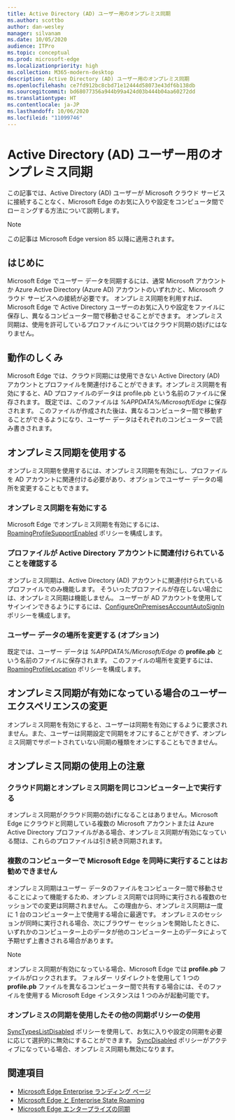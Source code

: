 ```yaml
---
title: Active Directory (AD) ユーザー用のオンプレミス同期
ms.author: scottbo
author: dan-wesley
manager: silvanam
ms.date: 10/05/2020
audience: ITPro
ms.topic: conceptual
ms.prod: microsoft-edge
ms.localizationpriority: high
ms.collection: M365-modern-desktop
description: Active Directory (AD) ユーザー用のオンプレミス同期
ms.openlocfilehash: ce7fd912bc8cbd71e12444d58073e43df6b138db
ms.sourcegitcommit: bd68077356a944b99a424d03b444b04aa60272dd
ms.translationtype: HT
ms.contentlocale: ja-JP
ms.lasthandoff: 10/06/2020
ms.locfileid: "11099746"
---
```

# Active Directory (AD) ユーザー用のオンプレミス同期

この記事では、Active Directory (AD) ユーザーが Microsoft クラウド サービスに接続することなく、Microsoft Edge のお気に入りや設定をコンピュータ間でローミングする方法について説明します。

> [!NOTE]
> この記事は Microsoft Edge version 85 以降に適用されます。

## はじめに

Microsoft Edge でユーザー データを同期するには、通常 Microsoft アカウントか Azure Active Directory (Azure AD) アカウントのいずれかと、Microsoft クラウド サービスへの接続が必要です。 オンプレミス同期を利用すれば、Microsoft Edge で Active Directory ユーザーのお気に入りや設定をファイルに保存し、異なるコンピューター間で移動させることができます。 オンプレミス同期は、使用を許可しているプロファイルについてはクラウド同期の妨げにはなりません。

## 動作のしくみ

Microsoft Edge では、クラウド同期には使用できない Active Directory (AD) アカウントとプロファイルを関連付けることができます。オンプレミス同期を有効にすると、AD プロファイルのデータは profile.pb という名前のファイルに保存されます。 既定では、このファイルは *%APPDATA%/Microsoft/Edge* に保存されます。 このファイルが作成された後は、異なるコンピューター間で移動することができるようになり、ユーザー データはそれぞれのコンピューターで読み書きされます。

## オンプレミス同期を使用する

オンプレミス同期を使用するには、オンプレミス同期を有効にし、プロファイルを AD アカウントに関連付ける必要があり、オプションでユーザー データの場所を変更することもできます。

### オンプレミス同期を有効にする

Microsoft Edge でオンプレミス同期を有効にするには、[RoamingProfileSupportEnabled](https://docs.microsoft.com/DeployEdge/microsoft-edge-policies#roamingprofilesupportenabled) ポリシーを構成します。

### プロファイルが Active Directory アカウントに関連付けられていることを確認する

オンプレミス同期は、Active Directory (AD) アカウントに関連付けられているプロファイルでのみ機能します。 そういったプロファイルが存在しない場合には、オンプレミス同期は機能しません。 ユーザーが AD アカウントを使用してサインインできるようにするには、[ConfigureOnPremisesAccountAutoSignIn](https://docs.microsoft.com/DeployEdge/microsoft-edge-policies#configureonpremisesaccountautosignin) ポリシーを構成します。

### ユーザー データの場所を変更する (オプション)

既定では、ユーザー データは *%APPDATA%/Microsoft/Edge* の **profile.pb** という名前のファイルに保存されます。 このファイルの場所を変更するには、[RoamingProfileLocation](https://docs.microsoft.com/DeployEdge/microsoft-edge-policies#roamingprofilelocation) ポリシーを構成します。

## オンプレミス同期が有効になっている場合のユーザー エクスペリエンスの変更

オンプレミス同期を有効にすると、ユーザーは同期を有効にするように要求されません。また、ユーザーは同期設定で同期をオフにすることができず、オンプレミス同期でサポートされていない同期の種類をオンにすることもできません。

## オンプレミス同期の使用上の注意

### クラウド同期とオンプレミス同期を同じコンピューター上で実行する

オンプレミス同期がクラウド同期の妨げになることはありません。Microsoft Edge にクラウドと同期している複数の Microsoft アカウントまたは Azure Active Directory プロファイルがある場合、オンプレミス同期が有効になっている間は、これらのプロファイルは引き続き同期されます。

### 複数のコンピューターで Microsoft Edge を同時に実行することはお勧めできません

オンプレミス同期はユーザー データのファイルをコンピューター間で移動させることによって機能するため、オンプレミス同期では同時に実行される複数のセッションでの変更は同期されません。 この理由から、オンプレミス同期は一度に 1 台のコンピューター上で使用する場合に最適です。 オンプレミスのセッションが同時に実行される場合、次にブラウザー セッションを開始したときに、いずれかのコンピューター上のデータが他のコンピューター上のデータによって予期せず上書きされる場合があります。

> [!NOTE]
> オンプレミス同期が有効になっている場合、Microsoft Edge では **profile.pb** ファイルがロックされます。 フォルダー リダイレクトを使用して 1 つの **profile.pb** ファイルを異なるコンピューター間で共有する場合には、そのファイルを使用する Microsoft Edge インスタンスは 1 つのみが起動可能です。

### オンプレミスの同期を使用したその他の同期ポリシーの使用

[SyncTypesListDisabled](https://docs.microsoft.com/DeployEdge/microsoft-edge-policies#synctypeslistdisabled) ポリシーを使用して、お気に入りや設定の同期を必要に応じて選択的に無効にすることができます。 [SyncDisabled](https://docs.microsoft.com/DeployEdge/microsoft-edge-policies#syncdisabled) ポリシーがアクティブになっている場合、オンプレミス同期も無効になります。  

## 関連項目

- [Microsoft Edge Enterprise ランディング ページ](https://aka.ms/EdgeEnterprise)
- [Microsoft Edge と Enterprise State Roaming](microsoft-edge-enterprise-state-roaming.md)
- [Microsoft Edge エンタープライズの同期](microsoft-edge-enterprise-sync.md)
